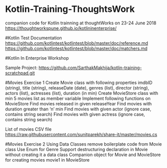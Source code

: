 # Kotlin-Training-ThoughtsWork
companion code for Kotlin trainning at thoughtWorks on 23-24 June 2018
https://thoughtworkspune.github.io/kotlininenterprise/

#Kotlin Test Documentation
https://github.com/kotlintest/kotlintest/blob/master/doc/reference.md
https://github.com/kotlintest/kotlintest/blob/master/doc/matchers.md


#Kotlin In Enterprise Workshop

Sample Project:
https://github.com/SarthakMakhija/kotlin-training-scratchpad.git

#Movies Exercise 1
Create Movie class with following properties
imdbID (string), title (string), releaseDate (date), genres (list), director (string), actors (list), actresses (list), duration (in min)
Create MovieStore class with min 5 movies list as member variable
Implement following functions on MovieStore
Find movies released in given releaseYear
Find movies with duration greater than ‘n’ min
Find movies with given actor (ignore case, contains string search)
Find movies with given actress (ignore case, contains string search)

List of movies CSV file
https://raw.githubusercontent.com/sunitparekh/share-it/master/movies.cs

#Movies Exercise 2
Using Data Classes remove boilerplate code from Movie class
Use Enum for Genre
Support destructuring declaration in Movie without creating it a data class
Companion object for Movie and MovieStore for creating movies
movie1 in MovieStore
